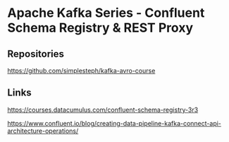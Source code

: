 # Apache Kafka Series - Confluent Schema Registry & REST Proxy

## Repositories

https://github.com/simplesteph/kafka-avro-course


## Links

https://courses.datacumulus.com/confluent-schema-registry-3r3

https://www.confluent.io/blog/creating-data-pipeline-kafka-connect-api-architecture-operations/

